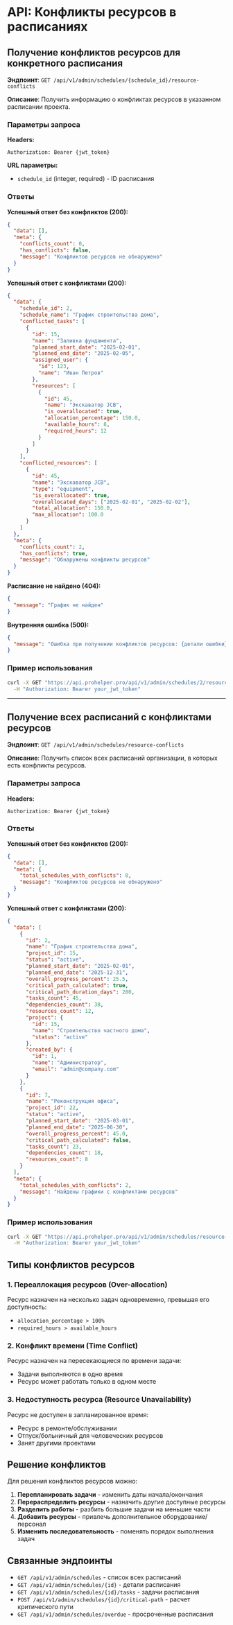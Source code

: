 # API: Конфликты ресурсов в расписаниях

## Получение конфликтов ресурсов для конкретного расписания

**Эндпоинт**: `GET /api/v1/admin/schedules/{schedule_id}/resource-conflicts`

**Описание**: Получить информацию о конфликтах ресурсов в указанном расписании проекта.

### Параметры запроса

**Headers:**
```
Authorization: Bearer {jwt_token}
```

**URL параметры:**
- `schedule_id` (integer, required) - ID расписания

### Ответы

**Успешный ответ без конфликтов (200):**
```json
{
  "data": [],
  "meta": {
    "conflicts_count": 0,
    "has_conflicts": false,
    "message": "Конфликтов ресурсов не обнаружено"
  }
}
```

**Успешный ответ с конфликтами (200):**
```json
{
  "data": {
    "schedule_id": 2,
    "schedule_name": "График строительства дома",
    "conflicted_tasks": [
      {
        "id": 15,
        "name": "Заливка фундамента",
        "planned_start_date": "2025-02-01",
        "planned_end_date": "2025-02-05",
        "assigned_user": {
          "id": 123,
          "name": "Иван Петров"
        },
        "resources": [
          {
            "id": 45,
            "name": "Экскаватор JCB",
            "is_overallocated": true,
            "allocation_percentage": 150.0,
            "available_hours": 8,
            "required_hours": 12
          }
        ]
      }
    ],
    "conflicted_resources": [
      {
        "id": 45,
        "name": "Экскаватор JCB",
        "type": "equipment",
        "is_overallocated": true,
        "overallocated_days": ["2025-02-01", "2025-02-02"],
        "total_allocation": 150.0,
        "max_allocation": 100.0
      }
    ]
  },
  "meta": {
    "conflicts_count": 2,
    "has_conflicts": true,
    "message": "Обнаружены конфликты ресурсов"
  }
}
```

**Расписание не найдено (404):**
```json
{
  "message": "График не найден"
}
```

**Внутренняя ошибка (500):**
```json
{
  "message": "Ошибка при получении конфликтов ресурсов: {детали ошибки}"
}
```

### Пример использования

```bash
curl -X GET "https://api.prohelper.pro/api/v1/admin/schedules/2/resource-conflicts" \
  -H "Authorization: Bearer your_jwt_token"
```

---

## Получение всех расписаний с конфликтами ресурсов

**Эндпоинт**: `GET /api/v1/admin/schedules/resource-conflicts`

**Описание**: Получить список всех расписаний организации, в которых есть конфликты ресурсов.

### Параметры запроса

**Headers:**
```
Authorization: Bearer {jwt_token}
```

### Ответы

**Успешный ответ без конфликтов (200):**
```json
{
  "data": [],
  "meta": {
    "total_schedules_with_conflicts": 0,
    "message": "Конфликтов ресурсов не обнаружено"
  }
}
```

**Успешный ответ с конфликтами (200):**
```json
{
  "data": [
    {
      "id": 2,
      "name": "График строительства дома",
      "project_id": 15,
      "status": "active",
      "planned_start_date": "2025-02-01",
      "planned_end_date": "2025-12-31",
      "overall_progress_percent": 25.5,
      "critical_path_calculated": true,
      "critical_path_duration_days": 280,
      "tasks_count": 45,
      "dependencies_count": 38,
      "resources_count": 12,
      "project": {
        "id": 15,
        "name": "Строительство частного дома",
        "status": "active"
      },
      "created_by": {
        "id": 1,
        "name": "Администратор",
        "email": "admin@company.com"
      }
    },
    {
      "id": 7,
      "name": "Реконструкция офиса",
      "project_id": 22,
      "status": "active",
      "planned_start_date": "2025-03-01",
      "planned_end_date": "2025-06-30",
      "overall_progress_percent": 45.0,
      "critical_path_calculated": false,
      "tasks_count": 23,
      "dependencies_count": 18,
      "resources_count": 8
    }
  ],
  "meta": {
    "total_schedules_with_conflicts": 2,
    "message": "Найдены графики с конфликтами ресурсов"
  }
}
```

### Пример использования

```bash
curl -X GET "https://api.prohelper.pro/api/v1/admin/schedules/resource-conflicts" \
  -H "Authorization: Bearer your_jwt_token"
```

## Типы конфликтов ресурсов

### 1. Переаллокация ресурсов (Over-allocation)
Ресурс назначен на несколько задач одновременно, превышая его доступность:
- `allocation_percentage > 100%` 
- `required_hours > available_hours`

### 2. Конфликт времени (Time Conflict)
Ресурс назначен на пересекающиеся по времени задачи:
- Задачи выполняются в одно время
- Ресурс может работать только в одном месте

### 3. Недоступность ресурса (Resource Unavailability)
Ресурс не доступен в запланированное время:
- Ресурс в ремонте/обслуживании
- Отпуск/больничный для человеческих ресурсов
- Занят другими проектами

## Решение конфликтов

Для решения конфликтов ресурсов можно:

1. **Перепланировать задачи** - изменить даты начала/окончания
2. **Перераспределить ресурсы** - назначить другие доступные ресурсы
3. **Разделить работы** - разбить большие задачи на меньшие части
4. **Добавить ресурсы** - привлечь дополнительное оборудование/персонал
5. **Изменить последовательность** - поменять порядок выполнения задач

## Связанные эндпоинты

- `GET /api/v1/admin/schedules` - список всех расписаний
- `GET /api/v1/admin/schedules/{id}` - детали расписания
- `GET /api/v1/admin/schedules/{id}/tasks` - задачи расписания
- `POST /api/v1/admin/schedules/{id}/critical-path` - расчет критического пути
- `GET /api/v1/admin/schedules/overdue` - просроченные расписания
